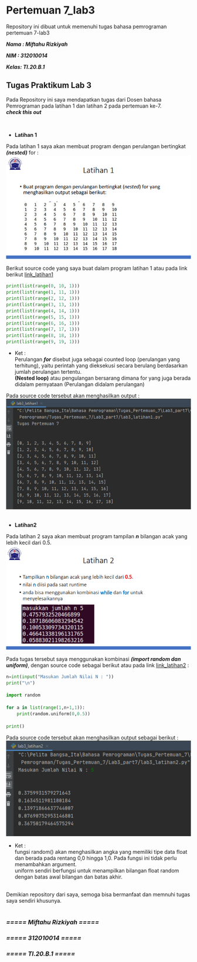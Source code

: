 # Pertemuan 7_lab3
Repository ini dibuat untuk memenuhi tugas bahasa pemrograman pertemuan 7-lab3

***Nama : Miftahu Rizkiyah***

***NIM  : 312010014***

***Kelas: TI.20.B.1***

## Tugas Praktikum Lab 3

Pada Repository ini saya mendapatkan tugas dari Dosen bahasa Pemrograman pada latihan 1 dan latihan 2 pada pertemuan ke-7.
<br>
***check this out***

<br>

* **Latihan 1**

Pada latihan 1 saya akan membuat program dengan perulangan bertingkat ***(nested)*** for : <br>
![Tugas_latihan1_lab3](Pict/Tugas_latihan1.PNG)

Berikut source code yang saya buat dalam program latihan 1 atau pada link berikut [link_latihan1](lab3_latihan1.py)
<br>
``` python
print(list(range(0, 10, 1)))
print(list(range(1, 11, 1)))
print(list(range(2, 12, 1)))
print(list(range(3, 13, 1)))
print(list(range(4, 14, 1)))
print(list(range(5, 15, 1)))
print(list(range(6, 16, 1)))
print(list(range(7, 17, 1)))
print(list(range(8, 18, 1)))
print(list(range(9, 19, 1)))
```

* Ket : <br>
Perulangan ***for*** disebut juga sebagai counted loop (perulangan yang terhitung), yaitu perintah yang dieksekusi secara berulang berdasarkan jumlah perulangan tertentu.<br>
**(Nested loop)** atau pengulangan bersarang dimana for yang juga berada didalam pernyataan (Perulangan didalam perulangan)

Pada source code tersebut akan menghasilkan output :<br>
![Output_Latihan1](Pict/Output_latihan1.PNG)
<br>
<br>


* **Latihan2**

Pada latihan 2 saya akan membuat program tampilan ***n*** bilangan acak yang lebih kecil dari 0.5. <br>
![Tugas_latihan2](Pict/Tugas_latihan2.PNG)
<br>

Pada tugas tersebut saya menggunakan kombinasi ***(import random dan uniform)***, dengan source code sebagai berikut atau pada link [link_latihan2](lab3_latihan2.py) : <br>
``` python
n=int(input("Masukan Jumlah Nilai N : "))
print("\n")

import random

for a in list(range(1,n+1,1)):
    print(random.uniform(0,0.5))

print()
```

Pada source code tersebut akan menghasilkan output sebagai berikut : <br>
![Output_latihan2](Pict/Output_latihan2.PNG)
<br>

* Ket : <br>
fungsi random() akan menghasilkan angka yang memiliki tipe data float dan berada pada rentang 0,0 hingga 1,0. Pada fungsi ini tidak perlu menambahkan argument. <br>
uniform sendiri berfungsi untuk menampilkan bilangan float random dengan batas awal bilangan dan batas akhir.

<br>
Demikian repository dari saya, semoga bisa bermanfaat dan memnuhi tugas saya sendiri khusunya.


<br>
<br>

### ***===== Miftahu Rizkiyah =====***
### ***=====    312010014  =====***
### ***===== TI.20.B.1    =====***














